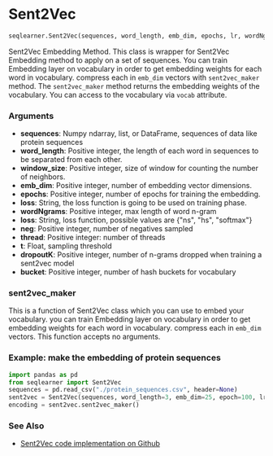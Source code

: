 # Sent2Vec
```python
seqlearner.Sent2Vec(sequences, word_length, emb_dim, epochs, lr, wordNgrams, loss, neg, thread, t, dropoutK, bucket)
```
Sent2Vec Embedding Method. This class is wrapper for Sent2Vec Embedding method to apply on a set of sequences. 
You can train Embedding layer on vocabulary in order to get embedding weights for each word in vocabulary. compress each in `emb_dim` vectors with `sent2vec_maker` method.
The `sent2vec_maker` method returns the embedding weights of the vocabulary. You can access to the vocabulary via `vocab` attribute.

### Arguments
- __sequences__: Numpy ndarray, list, or DataFrame, sequences of data like protein sequences
- __word_length__: Positive integer, the length of each word in sequences to be separated from each other.
- __window_size__: Positive integer, size of window for counting the number of neighbors.
- __emb_dim__: Positive integer, number of embedding vector dimensions.
- __epochs__: Positive integer, number of epochs for training the embedding.
- __loss__: String, the loss function is going to be used on training phase.
- __wordNgrams__: Positive integer, max length of word n-gram
- __loss__: String, loss function, possible values are {"ns", "hs", "softmax"}
- __neg__: Positive integer, number of negatives sampled
- __thread__: Positive integer: number of threads
- __t__: Float, sampling threshold
- __dropoutK__: Positive integer, number of n-grams dropped when training a sent2vec model
- __bucket__: Positive integer, number of hash buckets for vocabulary

### sent2vec_maker
 
This is a function of Sent2Vec class which you can use to embed your vocabulary.
you can train Embedding layer on vocabulary in order to get embedding weights for each word in vocabulary. compress each in `emb_dim` vectors.
This function accepts no arguments.

### Example: make the embedding of protein sequences

```python
import pandas as pd
from seqlearner import Sent2Vec
sequences = pd.read_csv("./protein_sequences.csv", header=None)
sent2vec = Sent2Vec(sequences, word_length=3, emb_dim=25, epoch=100, lr=0.2, wordNgrams=5, loss="hs", neg=20, thread=10, t=0.0000005, dropoutK=2, bucket=4000000)
encoding = sent2vec.sent2vec_maker()
```

### See Also
- [Sent2Vec code implementation on Github](https://github.com/EliHei/seqlearn/blob/master/seqlearner/Sent2Vec.py)

